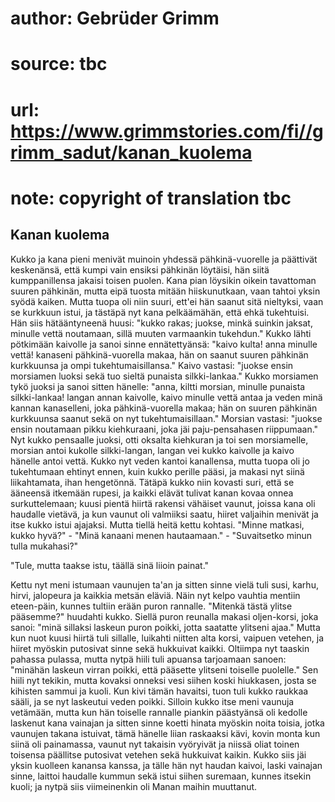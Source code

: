 # author: Gebrüder Grimm
# source: tbc
# url: https://www.grimmstories.com/fi//grimm_sadut/kanan_kuolema
# note: copyright of translation tbc

## Kanan kuolema 

Kukko ja kana pieni menivät muinoin yhdessä pähkinä-vuorelle ja
päättivät keskenänsä, että kumpi vain ensiksi pähkinän löytäisi, hän
siitä kumppanillensa jakaisi toisen puolen. Kana pian löysikin oikein
tavattoman suuren pähkinän, mutta eipä tuosta mitään hiiskunutkaan, vaan
tahtoi yksin syödä kaiken. Mutta tuopa oli niin suuri, ett'ei hän
saanut sitä nieltyksi, vaan se kurkkuun istui, ja tästäpä nyt kana
pelkäämähän, että ehkä tukehtuisi. Hän siis hätääntyneenä huusi: "kukko
rakas; juokse, minkä suinkin jaksat, minulle vettä noutamaan, sillä
muuten varmaankin tukehdun." Kukko lähti pötkimään kaivolle ja sanoi
sinne ennätettyänsä: "kaivo kulta! anna minulle vettä! kanaseni
pähkinä-vuorella makaa, hän on saanut suuren pähkinän kurkkuunsa ja ompi
tukehtumaisillansa." Kaivo vastasi: "juokse ensin morsiamen luoksi
sekä tuo sieltä punaista silkki-lankaa." Kukko morsiamen tykö juoksi ja
sanoi sitten hänelle: "anna, kiltti morsian, minulle punaista
silkki-lankaa! langan annan kaivolle, kaivo minulle vettä antaa ja veden
minä kannan kanaselleni, joka pähkinä-vuorella makaa; hän on suuren
pähkinän kurkkuunsa saanut sekä on nyt tukehtumaisillaan." Morsian
vastasi: "juokse ensin noutamaan pikku kiehkuraani, joka jäi
paju-pensahasen riippumaan." Nyt kukko pensaalle juoksi, otti oksalta
kiehkuran ja toi sen morsiamelle, morsian antoi kukolle silkki-langan,
langan vei kukko kaivolle ja kaivo hänelle antoi vettä. Kukko nyt veden
kantoi kanallensa, mutta tuopa oli jo tukehtumaan ehtinyt ennen, kuin
kukko perille pääsi, ja makasi nyt siinä liikahtamata, ihan hengetönnä.
Tätäpä kukko niin kovasti suri, että se ääneensä itkemään rupesi, ja
kaikki elävät tulivat kanan kovaa onnea surkuttelemaan; kuusi pientä
hiirtä rakensi vähäiset vaunut, joissa kana oli haudalle vietävä, ja kun
vaunut oli valmiiksi saatu, hiiret valjaihin menivät ja itse kukko istui
ajajaksi. Mutta tiellä heitä kettu kohtasi. "Minne matkasi, kukko
hyvä?" - "Minä kanaani menen hautaamaan." - "Suvaitsetko minun tulla
mukahasi?"

"Tule, mutta taakse istu,
täällä sinä liioin painat."

Kettu nyt meni istumaan vaunujen ta'an ja sitten sinne vielä tuli susi,
karhu, hirvi, jalopeura ja kaikkia metsän eläviä. Näin nyt kelpo vauhtia
mentiin eteen-päin, kunnes tultiin erään puron rannalle. "Mitenkä tästä
ylitse pääsemme?" huudahti kukko. Siellä puron reunalla makasi
oljen-korsi, joka sanoi: "minä sillaksi laskeun puron poikki, jotta
saatatte ylitseni ajaa." Mutta kun nuot kuusi hiirtä tuli sillalle,
luikahti niitten alta korsi, vaipuen vetehen, ja hiiret myöskin
putosivat sinne sekä hukkuivat kaikki. Oltiimpa nyt taaskin pahassa
pulassa, mutta nytpä hiili tuli apuansa tarjoamaan sanoen: "minähän
laskeun virran poikki, että pääsette ylitseni toiselle puolelle." Sen
hiili nyt tekikin, mutta kovaksi onneksi vesi siihen koski hiukkasen,
josta se kihisten sammui ja kuoli. Kun kivi tämän havaitsi, tuon tuli
kukko raukkaa sääli, ja se nyt laskeutui veden poikki. Silloin kukko
itse meni vaunuja vetämään, mutta kun hän toiselle rannalle piankin
päästyänsä oli kedolle laskenut kana vainajan ja sitten sinne koetti
hinata myöskin noita toisia, jotka vaunujen takana istuivat, tämä
hänelle liian raskaaksi kävi, kovin monta kun siinä oli painamassa,
vaunut nyt takaisin vyöryivät ja niissä oliat toinen toisensa päällitse
putosivat vetehen sekä hukkuivat kaikin. Kukko siis jäi yksin kuolleen
kanansa kanssa, ja tälle hän nyt haudan kaivoi, laski vainajan sinne,
laittoi haudalle kummun sekä istui siihen suremaan, kunnes itsekin
kuoli; ja nytpä siis viimeinenkin oli Manan maihin muuttanut.
